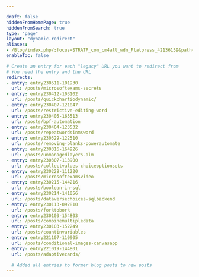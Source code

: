```yaml
---

draft: false
hiddenFromHomePage: true
hiddenFromSearch: true
type: "page"
layout: "dynamic-redirect"
aliases:
- /Blog/index.php/;focus=STRATP_com_cm4all_wdn_Flatpress_42136159&path=
enableToc: false

# Create an entry for each "legacy" URL you want to redirect from
# You need the entry and the URL
redirects:
- entry: entry230511-101930
  url: /posts/microsoftexams-secrets
- entry: entry230412-103102
  url: /posts/quickchartiodynamic/
- entry: entry230407-121047
  url: /posts/restrictive-editing-word
- entry: entry230405-165513
  url: /posts/bpf-automation
- entry: entry230404-123532
  url: /posts/repeatwordsinmsword
- entry: entry230329-122510
  url: /posts/removing-blanks-powerautomate
- entry: entry230316-164926
  url: /posts/unmanagedlayers-alm
- entry: entry230307-113900
  url: /posts/collectvalues-choiceoptionsets
- entry: entry230228-111220
  url: /posts/microsoftexamsvideo
- entry: entry230215-144216
  url: /posts/boolean-in-sql
- entry: entry230214-141056
  url: /posts/dataversechoices-sqlbackend
- entry: entry230113-092810
  url: /posts/forktobork
- entry: entry230103-154803
  url: /posts/combinemultipledata
- entry: entry230103-152249
  url: /posts/countinvariables
- entry: entry221107-110905
  url: /posts/conditional-images-canvasapp
- entry: entry221019-144801
  url: /posts/adaptivecards/

  # Added all entries to former blog posts to new posts
---
```

